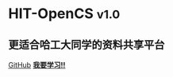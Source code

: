 <!-- _coverpage.md -->

# **HIT-OpenCS** <small>v1.0</small>

## 更适合哈工大同学的资料共享平台

[GitHub](https://github.com/HIT-OpenCS/HIT-OpenCS)
[**我要学习!!**](/README)

<!-- 背景图片 -->

<!-- ![](_media/bg.png) -->

<!-- 背景色 -->

<!-- ![color](#f0f0f0) -->